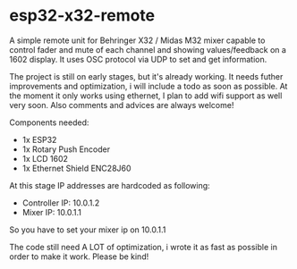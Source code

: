 # esp32-x32-remote
A simple remote unit for Behringer X32 / Midas M32 mixer capable to control fader and mute of each channel and showing values/feedback on a 1602 display.
It uses OSC protocol via UDP to set and get information.

The project is still on early stages, but it's already working.
It needs futher improvements and optimization, i will include a todo as soon as possible.
At the moment it only works using ethernet, I plan to add wifi support as well very soon.
Also comments and advices are always welcome!

Components needed:
* 1x ESP32
* 1x Rotary Push Encoder
* 1x LCD 1602
* 1x Ethernet Shield ENC28J60

At this stage IP addresses are hardcoded as following:
* Controller IP: 10.0.1.2
* Mixer IP: 10.0.1.1

So you have to set your mixer ip on 10.0.1.1

The code still need A LOT of optimization, i wrote it as fast as possible in order to make it work.
Please be kind!
